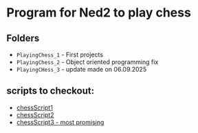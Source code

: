 # Program for Ned2 to play chess

## Folders
- `PlayingChess_1` - First projects
- `PlayingChess_2` - Object oriented programming fix
- `PlayingCHess_3` - update made on 06.09.2025

## scripts to checkout:
- [chessScript1](https://github.com/siromermer/Dynamic-Chess-Board-Piece-Extraction/tree/master)
- [chessScript2](https://github.com/rondinellimorais/chess_recognition?tab=readme-ov-file)
- [chessScript3 - most promising](https://github.com/sta314/chess_state_recognition)
